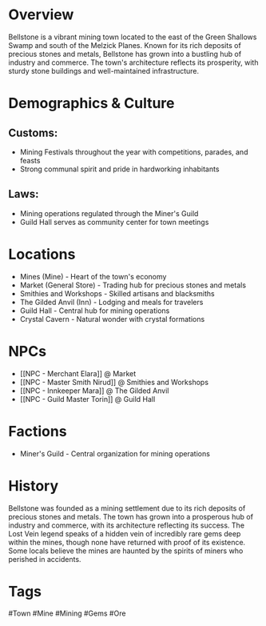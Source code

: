 # Overview

Bellstone is a vibrant mining town located to the east of the Green Shallows Swamp and south of the Melzick Planes. Known for its rich deposits of precious stones and metals, Bellstone has grown into a bustling hub of industry and commerce. The town's architecture reflects its prosperity, with sturdy stone buildings and well-maintained infrastructure.

# Demographics & Culture

## Customs:

- Mining Festivals throughout the year with competitions, parades, and feasts
- Strong communal spirit and pride in hardworking inhabitants

## Laws:

- Mining operations regulated through the Miner's Guild
- Guild Hall serves as community center for town meetings

# Locations

- Mines (Mine) - Heart of the town's economy
- Market (General Store) - Trading hub for precious stones and metals
- Smithies and Workshops - Skilled artisans and blacksmiths
- The Gilded Anvil (Inn) - Lodging and meals for travelers
- Guild Hall - Central hub for mining operations
- Crystal Cavern - Natural wonder with crystal formations

# NPCs

- [[NPC - Merchant Elara]] @ Market
- [[NPC - Master Smith Nirud]] @ Smithies and Workshops
- [[NPC - Innkeeper Mara]] @ The Gilded Anvil
- [[NPC - Guild Master Torin]] @ Guild Hall

# Factions

- Miner's Guild - Central organization for mining operations

# History

Bellstone was founded as a mining settlement due to its rich deposits of precious stones and metals. The town has grown into a prosperous hub of industry and commerce, with its architecture reflecting its success. The Lost Vein legend speaks of a hidden vein of incredibly rare gems deep within the mines, though none have returned with proof of its existence. Some locals believe the mines are haunted by the spirits of miners who perished in accidents.

# Tags

#Town #Mine #Mining #Gems #Ore
